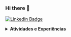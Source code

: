 ### Hi there 👋

[![Linkedin Badge](https://img.shields.io/badge/-LinkedIn-blue?style=flat-square&logo=Linkedin&logoColor=white&link=https://www.linkedin.com/in/lateixeiraa/)](https://www.linkedin.com/in/lateixeiraa/)

<details>
 <summary><strong>Atividades e Experiências</strong></summary>
   - ✨ Sou voluntária no Capítulo de Robótica e Automação IEEE RAS UFCG. Conheça a RAS: <a href="https://edu.ieee.org/br-ufcgras/
">Site RAS!</a>   <br/>
   - 🤓 Colaboro compartilhando conteúdos sobre Robótica no <a href="https://www.instagram.com/roboosisters/">Roboosisters!</a> <br/> 
   - ❤  Coordeno o projeto RASbóticas, que visa incentivar a participação feminina na Robótica e Automação. Conheça nosso <a href="https://github.com/lateixeiraa/Rasboticas">Repositório!</a> <br/>
</details>


<!--
**lateixeiraa/lateixeiraa** is a ✨ _special_ ✨ repository because its `README.md` (this file) appears on your GitHub profile.

Here are some ideas to get you started:

- 🔭 I’m currently working on ...
- 🌱 I’m currently learning ...
- 👯 I’m looking to collaborate on ...
- 🤔 I’m looking for help with ...
- 💬 Ask me about ...
- 📫 How to reach me: ...
- 😄 Pronouns: ...
- ⚡ Fun fact: ...
-->

